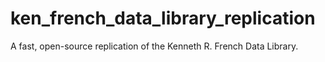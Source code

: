 # ken_french_data_library_replication
A fast, open-source replication of the Kenneth R. French Data Library.
